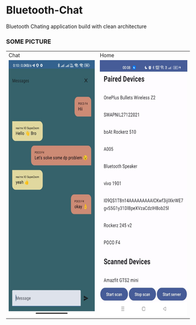 # Bluetooth-Chat
Bluetooth Chating application build with clean architecture

### SOME PICTURE

<table>
  <tr>
    <td>Chat</td>
     <td>Home</td>
  </tr>
  <tr>
    <td><img src="https://raw.githubusercontent.com/biswa-rx/Bluetooth-Chat/master/app/src/main/res/drawable/chat.jpg" width=400 height=700></td>
    <td><img src="https://raw.githubusercontent.com/biswa-rx/Bluetooth-Chat/master/app/src/main/res/drawable/home.jpg" width=400 height=700></td>
  </tr>
 </table>
